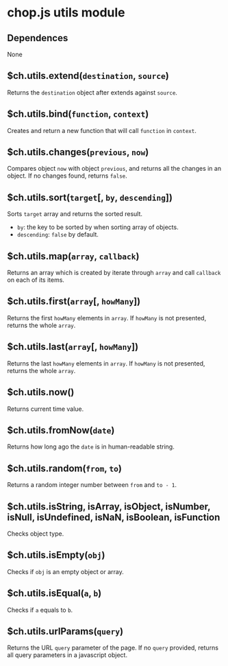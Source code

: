 chop.js utils module
====================

Dependences
-----------

None

$ch.utils.extend(`destination`, `source`)
-----------------------------------------

Returns the `destination` object after extends against `source`.

$ch.utils.bind(`function`, `context`)
-------------------------------------

Creates and return a new function that will call `function` in `context`.

$ch.utils.changes(`previous`, `now`)
------------------------------------

Compares object `now` with object `previous`, and returns all the changes in an object. If no changes found, returns `false`.

$ch.utils.sort(`target`[, `by`, `descending`])
--------------------------------------

Sorts `target` array and returns the sorted result.

- `by`: the key to be sorted by when sorting array of objects.
- `descending`: `false` by default.

$ch.utils.map(`array`, `callback`)
----------------------------------

Returns an array which is created by iterate through `array` and call `callback`
on each of its items.

$ch.utils.first(`array`[, `howMany`])
-------------------------------------

Returns the first `howMany` elements in `array`. If `howMany` is not presented,
        returns the whole `array`.

$ch.utils.last(`array`[, `howMany`])
-------------------------------------

Returns the last `howMany` elements in `array`. If `howMany` is not presented,
        returns the whole `array`.

$ch.utils.now()
---------------

Returns current time value.

$ch.utils.fromNow(`date`)
-----------------------

Returns how long ago the `date` is in human-readable string.

$ch.utils.random(`from`, `to`)
------------------------------

Returns a random integer number between `from` and `to - 1`.

$ch.utils.isString, isArray, isObject, isNumber, isNull, isUndefined, isNaN, isBoolean, isFunction
--------------------------------------------------------------------------------------------------

Checks object type.

$ch.utils.isEmpty(`obj`)
------------------------

Checks if `obj` is an empty object or array.

$ch.utils.isEqual(`a`, `b`)
---------------------------

Checks if `a` equals to `b`.

$ch.utils.urlParams(`query`)
----------------------

Returns the URL `query` parameter of the page. If no `query` provided, returns
all query parameters in a javascript object.
